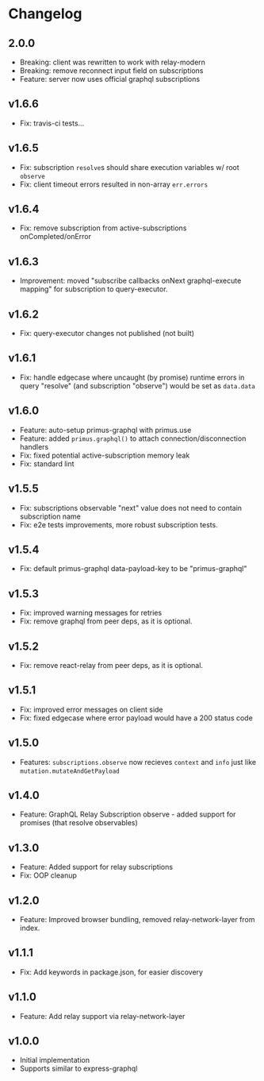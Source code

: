 # Changelog

## 2.0.0
* Breaking: client was rewritten to work with relay-modern
* Breaking: remove reconnect input field on subscriptions
* Feature: server now uses official graphql subscriptions

## v1.6.6
* Fix: travis-ci tests...

## v1.6.5
* Fix: subscription `resolve`s should share execution variables w/ root `observe`
* Fix: client timeout errors resulted in non-array `err.errors`

## v1.6.4
* Fix: remove subscription from active-subscriptions onCompleted/onError

## v1.6.3
* Improvement: moved "subscribe callbacks onNext graphql-execute mapping" for subscription to query-executor.

## v1.6.2
* Fix: query-executor changes not published (not built)

## v1.6.1
* Fix: handle edgecase where uncaught (by promise) runtime errors in query "resolve" (and subscription "observe") would be set as `data.data`

## v1.6.0
* Feature: auto-setup primus-graphql with primus.use
* Feature: added `primus.graphql()` to attach connection/disconnection handlers
* Fix: fixed potential active-subscription memory leak
* Fix: standard lint

## v1.5.5
* Fix: subscriptions observable "next" value does not need to contain subscription name
* Fix: e2e tests improvements, more robust subscription tests.

## v1.5.4
* Fix: default primus-graphql data-payload-key to be "primus-graphql"

## v1.5.3
* Fix: improved warning messages for retries
* Fix: remove graphql from peer deps, as it is optional.

## v1.5.2
* Fix: remove react-relay from peer deps, as it is optional.

## v1.5.1
* Fix: improved error messages on client side
* Fix: fixed edgecase where error payload would have a 200 status code

## v1.5.0
* Features: `subscriptions.observe` now recieves `context` and `info` just like `mutation.mutateAndGetPayload`

## v1.4.0
* Feature: GraphQL Relay Subscription observe - added support for promises (that resolve observables)

## v1.3.0
* Feature: Added support for relay subscriptions
* Fix: OOP cleanup

## v1.2.0
* Feature: Improved browser bundling, removed relay-network-layer from index.

## v1.1.1
* Fix: Add keywords in package.json, for easier discovery

## v1.1.0
* Feature: Add relay support via relay-network-layer

## v1.0.0
* Initial implementation
* Supports similar to express-graphql
